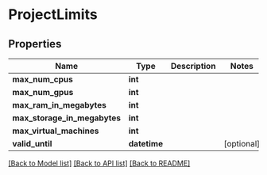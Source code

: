 # ProjectLimits

## Properties
Name | Type | Description | Notes
------------ | ------------- | ------------- | -------------
**max_num_cpus** | **int** |  | 
**max_num_gpus** | **int** |  | 
**max_ram_in_megabytes** | **int** |  | 
**max_storage_in_megabytes** | **int** |  | 
**max_virtual_machines** | **int** |  | 
**valid_until** | **datetime** |  | [optional] 

[[Back to Model list]](../README.md#documentation-for-models) [[Back to API list]](../README.md#documentation-for-api-endpoints) [[Back to README]](../README.md)


